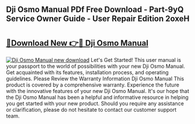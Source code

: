 ## Dji Osmo Manual PDf Free Download - Part-9yQ Service Owner Guide - User Repair Edition 2oxeH

# <h2><a href="http://cf20365.oget.top/?id=Dji+Osmo+Manual">🔗Download New 👉🔴 Dji Osmo Manual</a></h2>

[![Dji Osmo Manual new download](https://i.imgur.com/5g1atiW.png)](http://cf20365.oget.top/?id=Dji+Osmo+Manual)
Let's Get Started! This user manual is your passport to the world of possibilities with your new Dji Osmo Manual. Get acquainted with its features, installation process, and operating guidelines. Please Review the Warranty Information Dji Osmo Manual This product is covered by a comprehensive warranty. Experience the future with the innovative features of your new Dji Osmo Manual. It's our hope that the Dji Osmo Manual has been a helpful and informative resource in helping you get started with your new product. Should you require any assistance or clarification, please do not hesitate to contact our customer support team.
